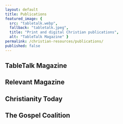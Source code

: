 ```yaml
---
layout: default
title: Publications
featured_image: {
  src: "tabletalk.webp",
  fallback: "tabletalk.jpeg",
  title: "Print and digital Christian publications",
  alt: "TableTalk Magazine" }
permalink: /christian-resources/publications/
published: false
---
```


## TableTalk Magazine

## Relevant Magazine

## Christianity Today

## The Gospel Coalition